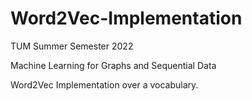 # Word2Vec-Implementation

TUM Summer Semester 2022

Machine Learning for Graphs and Sequential Data

Word2Vec Implementation over a vocabulary.
